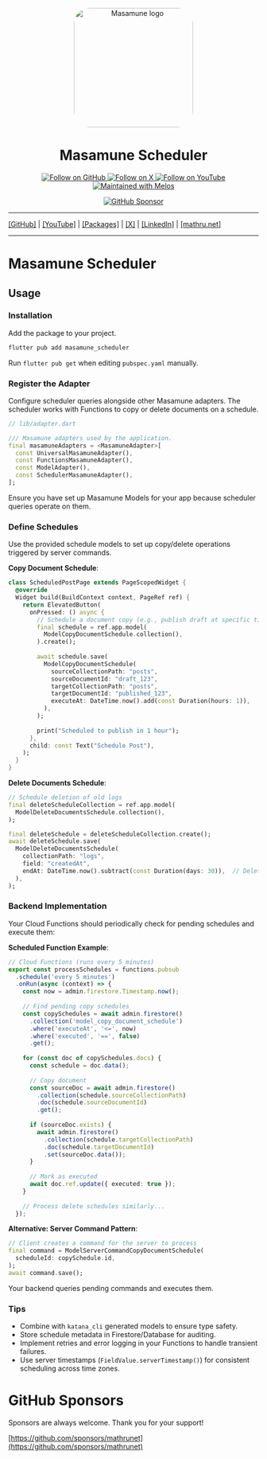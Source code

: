 <p align="center">
  <a href="https://mathru.net">
    <img width="240px" src="https://raw.githubusercontent.com/mathrunet/flutter_masamune/master/.github/images/icon.png" alt="Masamune logo" style="border-radius: 32px"s><br/>
  </a>
  <h1 align="center">Masamune Scheduler</h1>
</p>

<p align="center">
  <a href="https://github.com/mathrunet">
    <img src="https://img.shields.io/static/v1?label=GitHub&message=Follow&logo=GitHub&color=333333&link=https://github.com/mathrunet" alt="Follow on GitHub" />
  </a>
  <a href="https://x.com/mathru">
    <img src="https://img.shields.io/static/v1?label=@mathru&message=Follow&logo=X&color=0F1419&link=https://x.com/mathru" alt="Follow on X" />
  </a>
  <a href="https://www.youtube.com/c/mathrunetchannel">
    <img src="https://img.shields.io/static/v1?label=YouTube&message=Follow&logo=YouTube&color=FF0000&link=https://www.youtube.com/c/mathrunetchannel" alt="Follow on YouTube" />
  </a>
  <a href="https://github.com/invertase/melos">
    <img src="https://img.shields.io/static/v1?label=maintained%20with&message=melos&color=FF1493&link=https://github.com/invertase/melos" alt="Maintained with Melos" />
  </a>
</p>

<p align="center">
  <a href="https://github.com/sponsors/mathrunet"><img src="https://img.shields.io/static/v1?label=Sponsor&message=%E2%9D%A4&logo=GitHub&color=ff69b4&link=https://github.com/sponsors/mathrunet" alt="GitHub Sponsor" /></a>
</p>

---

[[GitHub]](https://github.com/mathrunet) | [[YouTube]](https://www.youtube.com/c/mathrunetchannel) | [[Packages]](https://pub.dev/publishers/mathru.net/packages) | [[X]](https://x.com/mathru) | [[LinkedIn]](https://www.linkedin.com/in/mathrunet/) | [[mathru.net]](https://mathru.net)

---

# Masamune Scheduler

## Usage

### Installation

Add the package to your project.

```bash
flutter pub add masamune_scheduler
```

Run `flutter pub get` when editing `pubspec.yaml` manually.

### Register the Adapter

Configure scheduler queries alongside other Masamune adapters. The scheduler works with Functions to copy or delete documents on a schedule.

```dart
// lib/adapter.dart

/// Masamune adapters used by the application.
final masamuneAdapters = <MasamuneAdapter>[
  const UniversalMasamuneAdapter(),
  const FunctionsMasamuneAdapter(),
  const ModelAdapter(),
  const SchedulerMasamuneAdapter(),
];
```

Ensure you have set up Masamune Models for your app because scheduler queries operate on them.

### Define Schedules

Use the provided schedule models to set up copy/delete operations triggered by server commands.

**Copy Document Schedule**:

```dart
class ScheduledPostPage extends PageScopedWidget {
  @override
  Widget build(BuildContext context, PageRef ref) {
    return ElevatedButton(
      onPressed: () async {
        // Schedule a document copy (e.g., publish draft at specific time)
        final schedule = ref.app.model(
          ModelCopyDocumentSchedule.collection(),
        ).create();
        
        await schedule.save(
          ModelCopyDocumentSchedule(
            sourceCollectionPath: "posts",
            sourceDocumentId: "draft_123",
            targetCollectionPath: "posts",
            targetDocumentId: "published_123",
            executeAt: DateTime.now().add(const Duration(hours: 1)),
          ),
        );
        
        print("Scheduled to publish in 1 hour");
      },
      child: const Text("Schedule Post"),
    );
  }
}
```

**Delete Documents Schedule**:

```dart
// Schedule deletion of old logs
final deleteScheduleCollection = ref.app.model(
  ModelDeleteDocumentsSchedule.collection(),
);

final deleteSchedule = deleteScheduleCollection.create();
await deleteSchedule.save(
  ModelDeleteDocumentsSchedule(
    collectionPath: "logs",
    field: "createdAt",
    endAt: DateTime.now().subtract(const Duration(days: 30)),  // Delete logs older than 30 days
  ),
);
```

### Backend Implementation

Your Cloud Functions should periodically check for pending schedules and execute them:

**Scheduled Function Example**:

```typescript
// Cloud Functions (runs every 5 minutes)
export const processSchedules = functions.pubsub
  .schedule('every 5 minutes')
  .onRun(async (context) => {
    const now = admin.firestore.Timestamp.now();
    
    // Find pending copy schedules
    const copySchedules = await admin.firestore()
      .collection('model_copy_document_schedule')
      .where('executeAt', '<=', now)
      .where('executed', '==', false)
      .get();
    
    for (const doc of copySchedules.docs) {
      const schedule = doc.data();
      
      // Copy document
      const sourceDoc = await admin.firestore()
        .collection(schedule.sourceCollectionPath)
        .doc(schedule.sourceDocumentId)
        .get();
      
      if (sourceDoc.exists) {
        await admin.firestore()
          .collection(schedule.targetCollectionPath)
          .doc(schedule.targetDocumentId)
          .set(sourceDoc.data());
      }
      
      // Mark as executed
      await doc.ref.update({ executed: true });
    }
    
    // Process delete schedules similarly...
  });
```

**Alternative: Server Command Pattern**:

```dart
// Client creates a command for the server to process
final command = ModelServerCommandCopyDocumentSchedule(
  scheduleId: copySchedule.id,
);
await command.save();
```

Your backend queries pending commands and executes them.

### Tips

- Combine with `katana_cli` generated models to ensure type safety.
- Store schedule metadata in Firestore/Database for auditing.
- Implement retries and error logging in your Functions to handle transient failures.
- Use server timestamps (`FieldValue.serverTimestamp()`) for consistent scheduling across time zones.

# GitHub Sponsors

Sponsors are always welcome. Thank you for your support!

[https://github.com/sponsors/mathrunet](https://github.com/sponsors/mathrunet)